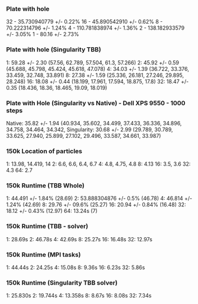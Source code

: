 ### Plate with hole
32 - 35.730940779 +/- 0.22%
16 - 45.890542910 +/- 0.62%
8  - 70.222314796 +/- 1.24%
4  - 110.781838974 +/- 1.36%
2  - 138.182933579 +/- 3.05%
1  - 80.16 +/- 2.73%


### Plate with hole (Singularity TBB)
1:  59.28 +/- 2.30 (57.56, 62.789, 57.504, 61.3, 57.266)
2:  45.92 +/- 0.59 (45.688, 45.798, 45.424, 45.618, 47.078)
4:  34.03 +/- 1.39 (36.722, 33.376, 33.459, 32.748, 33.891)
8:  27.38 +/- 1.59 (25.336, 26.181, 27.246, 29.895, 28.248)
16: 18.08 +/- 0.44 (18.199, 17.961, 17.594, 18.875, 17.8)
32: 18.47 +/- 0.35 (18.436, 18.36, 18.465, 19.09, 18.019)

### Plate with Hole (Singularity vs Native) - Dell XPS 9550 - 1000 steps
Native: 35.82 +/- 1.94 (40.934, 35.602, 34.499, 37.433, 36.336, 34.896, 34.758, 34.464, 34.342,
Singularity: 30.68 +/- 2.99 (29.789, 30.789, 33.625, 27.940, 25.899, 27.102, 29.496, 33.587, 34.661, 33.987)

### 150k Location of particles
1: 13.98, 14.419, 14
2: 6.6, 6.6, 6.4, 6.7 
4: 4.8, 4.75, 4.8
8: 4.13
16: 3.5, 3.6
32: 4.3
64: 2.7

### 150k Runtime (TBB Whole)
1:  44.491 +/- 1.84% (28.69)
2:  53.888304876 +/- 0.5% (46.78)
4:  46.814 +/- 1.24% (42.69)
8:  29.76 +/- 09.6% (25.27)
16: 20.94 +/- 0.84% (16.48)
32: 18.12 +/- 0.43% (12.97)
64: 13.24s (7)


### 150k Runtime (TBB - solver)
1:  28.69s
2:  46.78s
4:  42.69s
8:  25.27s
16: 16.48s
32: 12.97s

### 150k Runtime (MPI tasks)
1: 44.44s
2: 24.25s
4: 15.08s
8:  9.36s
16: 6.23s 
32: 5.86s

### 150k Runtime (Singularity TBB solver)
1: 25.830s
2: 19.744s
4: 13.358s
8:  8.67s
16: 8.08s 
32: 7.34s

